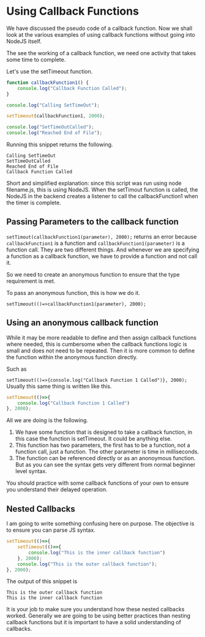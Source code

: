 # Using Callback Functions 

We have discussed the pseudo code of a callback function. Now we shall look at the various 
examples of using callback functions without going into NodeJS itself. 

The see the working of a callback function, we need one activity that takes some time to complete. 

Let's use the setTimeout function.

```javascript
function callbackFunction1() {
	console.log("Callback Function Called");
}

console.log("Calling SetTimeOut");

setTimeout(callbackFunction1, 2000);

console.log("SetTimeOutCalled");
console.log("Reached End of File");
```
Running this snippet returns the following. 
```text
Calling SetTimeOut
SetTimeOutCalled
Reached End of File
Callback Function Called
```

Short and simplified explanation: since this script was run using node filename.js, this is using NodeJS. When the setTimout
function is called, the NodeJS in the backend creates a listener to call the callbackFunction1 when the timer 
is complete. 

## Passing Parameters to the callback function

`setTimout(callbackFunction1(parameter), 2000);` returns an error because `callbackFunction1` is a function
and `callbackFunction1(parameter)` is a function call. They are two different things. And whenever we are 
specifying a function as a callback function, we have to provide a function and not call it. 

So we need to create an anonymous function to ensure that the type requirement is met.

To pass an anonymous function, this is how we do it. 

`setTimeout(()=>callbackFunction1(parameter), 2000);`

## Using an anonymous callback function  

While it may be more readable to define and then assign callback functions where needed, this is cumbersome 
when the callback functions logic is small and does not need to be repeated. Then it is more common to 
define the function within the anonymous function directly. 

Such as 

`setTimeout(()=>{console.log("Callback Function 1 Called")}, 2000);`
Usually this same thing is written like this.

```javascript
setTimeout(()=>{
	console.log("Callback Function 1 Called")
}, 2000);
```
All we are doing is the following.
1. We have some function that is designed to take a callback function, in this case the function is setTimeout. It 
could be anything else. 
2. This function has two parameters, the first has to be a function, not a function call, just a function. The other
parameter is time in milliseconds. 
3. The function can be referenced directly or as an anonoymous function. 
But as you can see the syntax gets very different from normal beginner level syntax. 

You should practice with some callback functions of your own to ensure you understand their delayed operation. 

## Nested Callbacks

I am going to write something confusing here on purpose. The objective is to ensure you can parse JS syntax. 

```javascript
setTimeout(()=>{
	setTimeout(()=>{
		console.log("This is the inner callback function")
	}, 2000);
	console.log("This is the outer callback function");
}, 2000);
```

The output of this snippet is 
```text
This is the outer callback function
This is the inner callback function
```

It is your job to make sure you understand how these nested callbacks worked. Generally we are going to be 
using better practices than nesting callback functions but it is important to have a solid understanding of 
callbacks. 